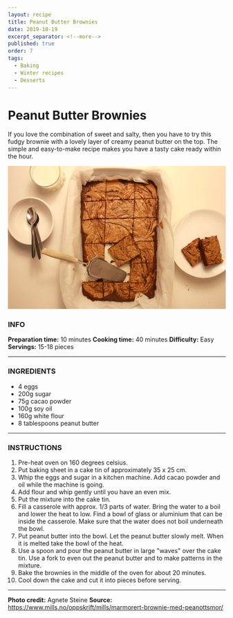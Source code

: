 ```yaml
---
layout: recipe
title: Peanut Butter Brownies
date: 2019-10-19
excerpt_separator: <!--more-->
published: true
order: 7
tags:
  - Baking
  - Winter recipes
  - Desserts
---
```


# Peanut Butter Brownies

If you love the combination of sweet and salty, then you have to try this fudgy brownie with a lovely layer of creamy peanut butter on the top. The simple and easy-to-make recipe makes you have a tasty cake ready within the hour.

<!--more-->

[![Peanut butter Brownies](/_uploads/IMG_0352-1copy.jpg)](/_uploads/IMG_0352-1copy.jpg)


### INFO

**Preparation time:** 10 minutes
**Cooking time:** 40 minutes
**Difficulty:** Easy
**Servings:** 15-18 pieces

<hr>

### INGREDIENTS

- 4 eggs
- 200g sugar
- 75g cacao powder
- 100g soy oil
- 160g white flour
- 8 tablespoons peanut butter

<hr>

### INSTRUCTIONS

1. Pre-heat oven on 160 degrees celsius.
2. Put baking sheet in a cake tin of approximately 35 x 25 cm.
3. Whip the eggs and sugar in a kitchen machine. Add cacao powder and oil while the machine is going.
4. Add flour and whip gently until you have an even mix.
5. Put the mixture into the cake tin.
6. Fill a casserole with approx. 1/3 parts of water. Bring the water to a boil and lower the heat to low. Find a bowl of glass or aluminium that can be inside the casserole. Make sure that the water does not boil underneath the bowl.
7. Put peanut butter into the bowl. Let the peanut butter slowly melt. When it is melted take the bowl of the heat.
8. Use a spoon and pour the peanut butter in large "waves" over the cake tin. Use a fork to even out the peanut butter and to make patterns in the mixture.
9. Bake the brownies in the middle of the oven for about 20 minutes.
10. Cool down the cake and cut it into pieces before serving.

<hr>

**Photo credit:** Agnete Steine
**Source:** https://www.mills.no/oppskrift/mills/marmorert-brownie-med-peanottsmor/
